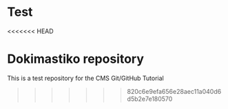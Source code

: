 # Test
<<<<<<< HEAD

Dokimastiko repository
=======
This is a test repository for the CMS Git/GitHub Tutorial
>>>>>>> 820c6e9efa656e28aec11a040d6d5b2e7e180570

